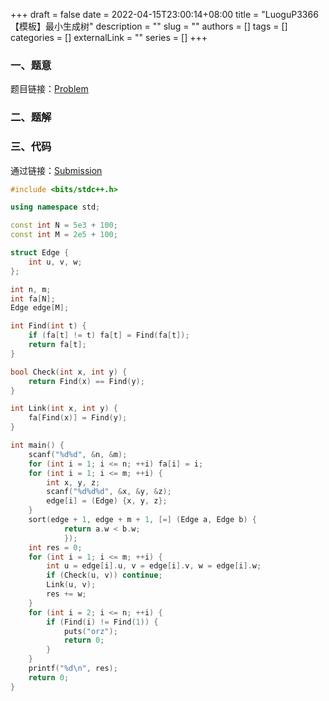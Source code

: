 +++ 
draft = false
date = 2022-04-15T23:00:14+08:00
title = "LuoguP3366 【模板】最小生成树"
description = ""
slug = ""
authors = []
tags = []
categories = []
externalLink = ""
series = []
+++

### 一、题意

题目链接：[Problem](https://www.luogu.com.cn/problem/P3366)

### 二、题解

### 三、代码

通过链接：[Submission](https://www.luogu.com.cn/record/73964019)

```cpp
#include <bits/stdc++.h>

using namespace std;

const int N = 5e3 + 100;
const int M = 2e5 + 100;

struct Edge {
	int u, v, w;
};

int n, m;
int fa[N];
Edge edge[M];

int Find(int t) {
	if (fa[t] != t) fa[t] = Find(fa[t]);
	return fa[t];
}

bool Check(int x, int y) {
	return Find(x) == Find(y);
}

int Link(int x, int y) {
	fa[Find(x)] = Find(y);
}

int main() {
	scanf("%d%d", &n, &m);
	for (int i = 1; i <= n; ++i) fa[i] = i;
	for (int i = 1; i <= m; ++i) {
		int x, y, z;
		scanf("%d%d%d", &x, &y, &z);
		edge[i] = (Edge) {x, y, z};
	}
	sort(edge + 1, edge + m + 1, [=] (Edge a, Edge b) {
			return a.w < b.w;
			});
	int res = 0;
	for (int i = 1; i <= m; ++i) {
		int u = edge[i].u, v = edge[i].v, w = edge[i].w;
		if (Check(u, v)) continue;
		Link(u, v);
		res += w;
	}
	for (int i = 2; i <= n; ++i) {
		if (Find(i) != Find(1)) {
			puts("orz");
			return 0;
		}
	}
	printf("%d\n", res);
	return 0;
}
```
